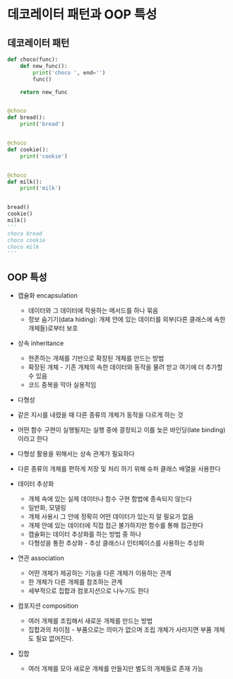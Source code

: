 # 데코레이터 패턴과 OOP 특성

## 데코레이터 패턴

```python
def choco(func):
    def new_func():
        print('choco ', end='')
        func()

    return new_func


@choco
def bread():
    print('bread')


@choco
def cookie():
    print('cookie')


@choco
def milk():
    print('milk')


bread()
cookie()
milk()
'''
choco bread
choco cookie
choco milk
'''
```

## OOP 특성

- 캡슐화 encapsulation
  - 데이터와 그 데이터에 작용하는 메서드를 하나 묶음
  - 정보 숨기기(data hiding): 개체 안에 있는 데이터를 외부(다른 클래스에 속한 개체들)로부터 보호
- 상속 inheritance
  - 현존하는 개체를 기반으로 확장된 개체를 만드는 방법
  - 확장된 개체 - 기존 개체의 속한 데이터와 동작을 물려 받고 여기에 더 추가할 수 있음
  - 코드 중복을 막아 실용적임
-  다형성
  - 같은 지시를 내렸을 때 다른 종류의 개체가 동작을 다르게 하는 것
  - 어떤 함수 구현이 실행될지는 실행 중에 결정되고 이를 늦은 바인딩(late binding)이라고 한다
  - 다형성 활용을 위해서는 상속 관계가 필요하다
  - 다른 종류의 개체를 편하게 저장 및 처리 하기 위해 슈퍼 클래스 배열을 사용한다
- 데이터 추상화
  * 개체 속에 있는 실제 데이터나 함수 구현 함법에 종속되지 않는다
  * 일반화, 모델링
  * 개체 사용시 그 안에 정확히 어떤 데이터가 있는지 알 필요가 없음
  * 개체 안에 있는 데이터에 직접 접근 불가하지만 함수를 통해 접근한다
  * 캡슐화는 데이터 추상화를 하는 방법 중 하나
  * 다형성을 통한 추상화 - 추상 클래스나 인터페이스를 사용하는 추상화

- 연관 association
  - 어떤 개체가 제공하는 기능을 다른 개체가 이용하는 관계
  - 한 개체가 다른 개체를 참조하는 관계
  - 세부적으로 집합과 컴포지션으로 나누기도 한다

- 컴포지션 composition
  - 여러 개체를 조립해서 새로운 개체를 만드는 방법
  - 집합과의 차이점 - 부품으로는 의미가 없으며 조립 개체가 사라지면 부품 개체도 필요 없어진다.

- 집합
  - 여러 개체를 모아 새로운 개체를 만들지만 별도의 개체들로 존재 가능

